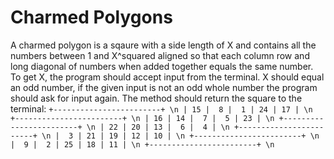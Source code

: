 # Charmed Polygons

A charmed polygon is a sqaure with a side length of X and contains all the numbers between 1 and X^squared aligned so that each column row and long diagonal of numbers when added together equals the same number. To get X, the program should accept input from the terminal. X should equal an odd number, if the given input is not an odd whole number the program should ask for input again. 
The method should return the square to the terminal:
`
+------------------------+ \n
| 15 |  8 |  1 | 24 | 17 | \n
+------------------------+ \n
| 16 | 14 |  7 |  5 | 23 | \n
+------------------------+ \n
| 22 | 20 | 13 |  6 |  4 | \n
+------------------------+ \n
|  3 | 21 | 19 | 12 | 10 | \n
+------------------------+ \n
|  9 |  2 | 25 | 18 | 11 | \n
+------------------------+ \n
`

